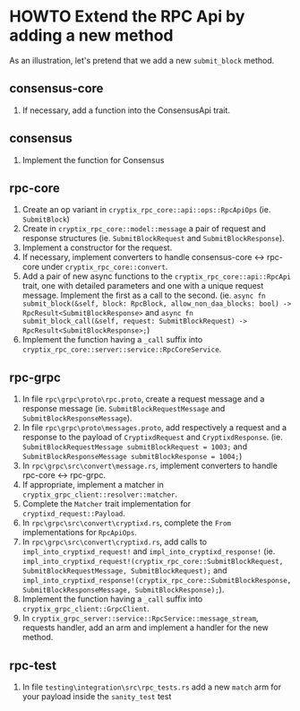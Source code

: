 # HOWTO Extend the RPC Api by adding a new method

As an illustration, let's pretend that we add a new `submit_block` method.

## consensus-core

1. If necessary, add a function into the ConsensusApi trait.

## consensus

1. Implement the function for Consensus

## rpc-core

1. Create an op variant in `cryptix_rpc_core::api::ops::RpcApiOps`
   (ie. `SubmitBlock`)
2. Create in `cryptix_rpc_core::model::message` a pair of request and response structures
   (ie. `SubmitBlockRequest` and `SubmitBlockResponse`).
3. Implement a constructor for the request.
4. If necessary, implement converters to handle consensus-core <-> rpc-core under `cryptix_rpc_core::convert`.
5. Add a pair of new async functions to the `cryptix_rpc_core::api::RpcApi` trait, one with detailed parameters
   and one with a unique request message.
   Implement the first as a call to the second.
   (ie. `async fn submit_block(&self, block: RpcBlock, allow_non_daa_blocks: bool) -> RpcResult<SubmitBlockResponse>` and
   `async fn submit_block_call(&self, request: SubmitBlockRequest) -> RpcResult<SubmitBlockResponse>;`)
6. Implement the function having a `_call` suffix into `cryptix_rpc_core::server::service::RpcCoreService`.

## rpc-grpc

1. In file `rpc\grpc\proto\rpc.proto`, create a request message and a response message
   (ie. `SubmitBlockRequestMessage` and `SubmitBlockResponseMessage`).
2. In file `rpc\grpc\proto\messages.proto`, add respectively a request and a response to the payload of `CryptixdRequest` and `CryptixdResponse`.
   (ie. `SubmitBlockRequestMessage submitBlockRequest = 1003;` and `SubmitBlockResponseMessage submitBlockResponse = 1004;`)
3. In `rpc\grpc\src\convert\message.rs`, implement converters to handle rpc-core <-> rpc-grpc.
4. If appropriate, implement a matcher in `cryptix_grpc_client::resolver::matcher`.
5. Complete the `Matcher` trait implementation for `cryptixd_request::Payload`.
6. In `rpc\grpc\src\convert\cryptixd.rs`, complete the `From` implementations for `RpcApiOps`.
7. In `rpc\grpc\src\convert\cryptixd.rs`, add calls to `impl_into_cryptixd_request!` and `impl_into_cryptixd_response!`
   (ie. `impl_into_cryptixd_request!(cryptix_rpc_core::SubmitBlockRequest, SubmitBlockRequestMessage, SubmitBlockRequest);` and
   `impl_into_cryptixd_response!(cryptix_rpc_core::SubmitBlockResponse, SubmitBlockResponseMessage, SubmitBlockResponse);`).
8. Implement the function having a `_call` suffix into `cryptix_grpc_client::GrpcClient`.
9. In `cryptix_grpc_server::service::RpcService::message_stream`, requests handler, add an arm and implement
   a handler for the new method.

## rpc-test
1. In file `testing\integration\src\rpc_tests.rs` add a new `match` arm for your payload inside the `sanity_test` test
